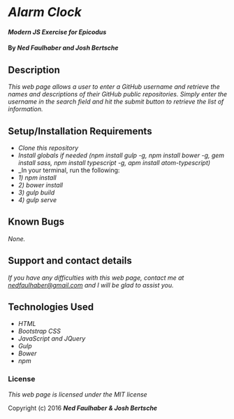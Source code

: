 # _Alarm Clock_

#### _Modern JS Exercise for Epicodus_

#### By _**Ned Faulhaber and Josh Bertsche**_

## Description

_This web page allows a user to enter a GitHub username and retrieve the names and descriptions of their GitHub public repositories. Simply enter the username in the search field and hit the submit button to retrieve the list of information._

## Setup/Installation Requirements

* _Clone this repository_
* _Install globals if needed (npm install gulp -g, npm install bower -g, gem install sass, npm install typescript -g, apm install atom-typescript)_
* _In your terminal, run the following:
*  _1) npm install_
*  _2) bower install_
*  _3) gulp build_
*  _4) gulp serve_

## Known Bugs

_None._

## Support and contact details

_If you have any difficulties with this web page, contact me at nedfaulhaber@gmail.com and I will be glad to assist you._

## Technologies Used

* _HTML_
* _Bootstrap CSS_
* _JavaScript and JQuery_
* _Gulp_
* _Bower_
* _npm_


### License

*This web page is licensed under the MIT license*

Copyright (c) 2016 **_Ned Faulhaber & Josh Bertsche_**

